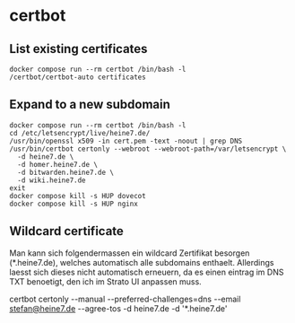 # certbot

## List existing certificates

```
docker compose run --rm certbot /bin/bash -l
/certbot/certbot-auto certificates
```

## Expand to a new subdomain

```
docker compose run --rm certbot /bin/bash -l
cd /etc/letsencrypt/live/heine7.de/
/usr/bin/openssl x509 -in cert.pem -text -noout | grep DNS
/usr/bin/certbot certonly --webroot --webroot-path=/var/letsencrypt \
  -d heine7.de \
  -d homer.heine7.de \
  -d bitwarden.heine7.de \
  -d wiki.heine7.de
exit
docker compose kill -s HUP dovecot
docker compose kill -s HUP nginx
```

## Wildcard certificate

Man kann sich folgendermassen ein wildcard Zertifikat besorgen (*.heine7.de), welches automatisch
alle subdomains enthaelt. Allerdings laesst sich dieses nicht automatisch erneuern, da es einen
eintrag im DNS TXT benoetigt, den ich im Strato UI anpassen muss.

certbot certonly --manual --preferred-challenges=dns --email stefan@heine7.de --agree-tos -d heine7.de -d '*.heine7.de'

